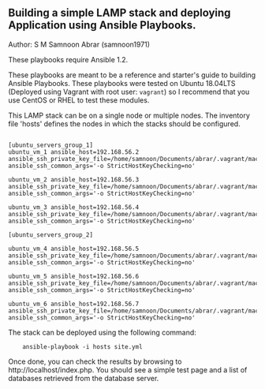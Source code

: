 Building a simple LAMP stack and deploying Application using Ansible Playbooks.
-------------------------------------------
Author: S M Samnoon Abrar (samnoon1971)


These playbooks require Ansible 1.2.

These playbooks are meant to be a reference and starter's guide to building
Ansible Playbooks. These playbooks were tested on Ubuntu 18.04LTS (Deployed using Vagrant with root user: `vagrant`) so I recommend
that you use CentOS or RHEL to test these modules.

This LAMP stack can be on a single node or multiple nodes. The inventory file
'hosts' defines the nodes in which the stacks should be configured.
```

[ubuntu_servers_group_1]
ubuntu_vm_1 ansible_host=192.168.56.2 ansible_ssh_private_key_file=/home/samnoon/Documents/abrar/.vagrant/machines/vm1/virtualbox/private_key ansible_ssh_common_args='-o StrictHostKeyChecking=no'

ubuntu_vm_2 ansible_host=192.168.56.3 ansible_ssh_private_key_file=/home/samnoon/Documents/abrar/.vagrant/machines/vm2/virtualbox/private_key ansible_ssh_common_args='-o StrictHostKeyChecking=no'

ubuntu_vm_3 ansible_host=192.168.56.4 ansible_ssh_private_key_file=/home/samnoon/Documents/abrar/.vagrant/machines/vm3/virtualbox/private_key ansible_ssh_common_args='-o StrictHostKeyChecking=no'

[ubuntu_servers_group_2]

ubuntu_vm_4 ansible_host=192.168.56.5 ansible_ssh_private_key_file=/home/samnoon/Documents/abrar/.vagrant/machines/vm4/virtualbox/private_key ansible_ssh_common_args='-o StrictHostKeyChecking=no'

ubuntu_vm_5 ansible_host=192.168.56.6 ansible_ssh_private_key_file=/home/samnoon/Documents/abrar/.vagrant/machines/vm5/virtualbox/private_key ansible_ssh_common_args='-o StrictHostKeyChecking=no'

ubuntu_vm_6 ansible_host=192.168.56.7 ansible_ssh_private_key_file=/home/samnoon/Documents/abrar/.vagrant/machines/vm6/virtualbox/private_key ansible_ssh_common_args='-o StrictHostKeyChecking=no'

```



The stack can be deployed using the following
command:

        ansible-playbook -i hosts site.yml

Once done, you can check the results by browsing to http://localhost/index.php.
You should see a simple test page and a list of databases retrieved from the
database server.
